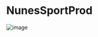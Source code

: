 # NunesSportProd

![image](https://github.com/gustavohdo/NunesSportProd/assets/23175018/c3e877fe-13cf-4a61-a708-92788d7c6e42)
